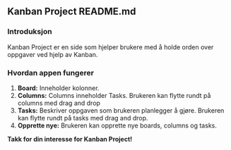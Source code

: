 ## Kanban Project README.md

### Introduksjon

Kanban Project er en side som hjelper brukere med å holde orden over oppgaver ved hjelp av Kanban.

### Hvordan appen fungerer

1. **Board:** Inneholder kolonner.
2. **Columns:** Columns inneholder Tasks. Brukeren kan flytte rundt på columns med drag and drop
3. **Tasks:** Beskriver oppgaven som brukeren planlegger å gjøre. Brukeren kan flytte rundt på tasks med drag and drop.
4. **Opprette nye:** Brukeren kan opprette nye boards, columns og tasks.

**Takk for din interesse for Kanban Project!**
